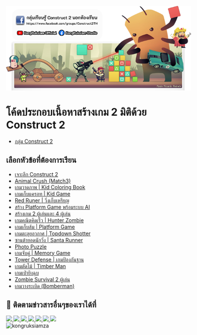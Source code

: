 ![image](https://github.com/kongruksiamza/Construct2SourceCode/blob/main/cover.png?raw=true)
# โค้ดประกอบเนื้อหาสร้างเกม 2 มิติด้วย Construct 2 
- [กลุ่ม Construct 2](https://www.facebook.com/groups/Construct2TH)

## เลือกหัวข้อที่ต้องการเรียน

- [เจาะลึก Construct 2](https://www.youtube.com/playlist?list=PLltVQYLz1BMCXFSo834StnquTDWm1s7OA)
- [Animal Crush (Match3)](https://www.youtube.com/playlist?list=PLltVQYLz1BMB8RkXkeIz7QBzTLfA2B74q)
- [เกมวาดภาพ | Kid Coloring Book](https://www.youtube.com/playlist?list=PLltVQYLz1BMAuQCqcnHGvzqFZdxd27INS)
- [เกมเก็บแครอท | Kid Game](https://www.youtube.com/playlist?list=PLltVQYLz1BMCTPau7LY-dcLsZrRJIc317)
- [Red Runer | วิ่งเก็บเหรียญ](https://www.youtube.com/playlist?list=PLltVQYLz1BMBfkBCmT_dP1-2Umu14FQoH)
- [สร้าง Platform Game พร้อมระบบ AI](https://www.youtube.com/playlist?list=PLltVQYLz1BMA8sY_7I5DhnIPO4Pa_FkyA)
- [สร้างเกม 2 ผู้เล่นและ 4 ผู้เล่น](https://www.youtube.com/playlist?list=PLltVQYLz1BMDTIV7B-MnHzEqOHD_8EIMn)
- [เกมคณิตคิดเร็ว | Hunter Zombie](https://www.youtube.com/playlist?list=PLltVQYLz1BMDPp2lRcH7mfsvJBZCPuIHZ)
- [เกมเก็บส้ม | Platform Game](https://www.youtube.com/playlist?list=PLltVQYLz1BMBtm0qE5A1-RnA9OG_ZqzI3)
- [เกมตะลุยอวกาศ | Topdown Shotter](https://www.youtube.com/playlist?list=PLltVQYLz1BMAIvFYjTUZ2e5vPJr3MqQag)
- [ซานต้ายอดนักวิ่ง | Santa Runner](https://www.youtube.com/playlist?list=PLltVQYLz1BMBVxd0yhrrRUWbptecYoFGZ)
- [Photo Puzzle](https://www.youtube.com/playlist?list=PLltVQYLz1BMB5QYM2ld_8H6pPuZ-u9_qG)
- [เกมจับคู่ | Memory Game](https://www.youtube.com/playlist?list=PLltVQYLz1BMDxXG13F7cjtCCZ7iYJ41vA)
- [Tower Defense | เกมป้องกันฐาน](https://www.youtube.com/playlist?list=PLltVQYLz1BMCAvFTdsvHZU26MuL4zClsh)
- [เกมตัดไม้ | Timber Man](https://www.youtube.com/playlist?list=PLltVQYLz1BMB6JEqoC0G9vVP5T1gikg-_)
- [เกมเป่ายิงฉุบ](https://www.youtube.com/playlist?list=PLltVQYLz1BMArNq7Jasgo-4bLvooQKfJp)
- [Zombie Survival 2 ผู้เล่น](https://www.youtube.com/playlist?list=PLltVQYLz1BMDPWVz_23aY8xfKX9gTsm2w)
- [เกมวางระเบิด (Bomberman)](https://www.youtube.com/playlist?list=PLltVQYLz1BMAoD_Q8ViD84Fem43x6ijg7)

## 📢 ติดตามข่าวสารอื่นๆของเราได้ที่
<div id="badges">
  <a href="https://www.facebook.com/KongRuksiamTutorial" target="_blank">
    <img src="https://img.shields.io/badge/Facebook-1877F2?style=for-the-badge&logo=facebook&logoColor=white"/>
  </a>
  <a href="https://www.youtube.com/@KongRuksiamOfficial" target="_blank">
    <img src="https://img.shields.io/badge/YouTube-FF0000?style=for-the-badge&logo=youtube&logoColor=white"/>
  </a>
    <a href="https://www.udemy.com/user/kong-ruksiam/" target="_blank">
    <img src="https://img.shields.io/badge/Udemy-A435F0?style=for-the-badge&logo=Udemy&logoColor=white"/>
  </a>
  <a href="https://www.youtube.com/@KongRuksiamOfficial/store" target="_blank">
    <img src="https://img.shields.io/badge/Shopee-EE4D2D?style=for-the-badge&logo=Shopee&logoColor=white"/>
  </a>
  <a href="https://medium.com/@kongruksiam" target="_blank">
    <img src="https://img.shields.io/badge/Medium-12100E?style=for-the-badge&logo=medium&logoColor=white"/>
  </a>
  <a href="https://codepen.io/kongruksiamstudio" target="_blank">
    <img src="https://img.shields.io/badge/Codepen-000000?style=for-the-badge&logo=codepen&logoColor=white"/>
  </a>
  <a href="https://www.tiktok.com/@kongruksiamstudio" target="_blank">
    <img src="https://img.shields.io/badge/TikTok-000000?style=for-the-badge&logo=tiktok&logoColor=white"/>
  </a>
  <br>
  <img src="https://komarev.com/ghpvc/?username=kongruksiamza&style=flat-square&color=blue" alt="kongruksiamza"/>
</div>
